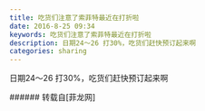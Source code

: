 ```yaml
---
title: 吃货们注意了索菲特最近在打折啦
date: 2016-8-25 09:34
keywords: 吃货们注意了索菲特最近在打折啦
description: 日期24～26 打30%，吃货们赶快预订起来啊
categories: sharing
---
```

<td class="t_f" id="postmessage_387592">

日期24～26 打30%，吃货们赶快预订起来啊<br/>
<img alt="" border="0" class="zoom" data-cf-modified-bc1708bc30ac672b345a4ea8-="" file="http://www.flw.ph/data/appbyme/upload/image/201608/25/tKZ2Qvlxolwj.jpg" id="aimg_orR92" lazyloadthumb="1" onclick="" onmouseover="" src="http://www.flw.ph/data/appbyme/upload/image/201608/25/tKZ2Qvlxolwj.jpg"/><br/>
<img alt="" border="0" class="zoom" data-cf-modified-bc1708bc30ac672b345a4ea8-="" file="http://www.flw.ph/data/appbyme/upload/image/201608/25/tmXRwRLrWRTF.jpg" id="aimg_H3Ux4" lazyloadthumb="1" onclick="" onmouseover="" src="http://www.flw.ph/data/appbyme/upload/image/201608/25/tmXRwRLrWRTF.jpg"/><br/>
</td>
###### 转载自[菲龙网]